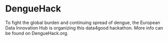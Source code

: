 # DengueHack
To fight the global burden and continuing spread of dengue, the European Data Innovation Hub is organizing this data4good hackathon. More info can be found on DengueHack.org. 

